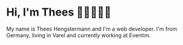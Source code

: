 # Hi, I'm Thees 👋🏼👨🏻‍💻
My name is Thees Hengstermann and I'm a web developer. I'm from Germany, living in Varel and currently working at Eventim.
<!---
TheesHengstermann/TheesHengstermann is a ✨ special ✨ repository because its `README.md` (this file) appears on your GitHub profile.
You can click the Preview link to take a look at your changes.
--->
